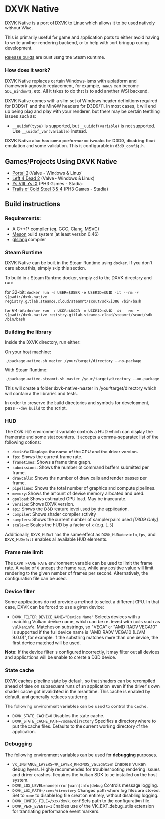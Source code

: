 # DXVK Native

DXVK Native is a port of [DXVK](https://github.com/doitsujin/dxvk) to Linux which allows it to be used natively without Wine.

This is primarily useful for game and application ports to either avoid having to write another rendering backend, or to help with port bringup during development.

[Release builds](https://github.com/Joshua-Ashton/dxvk-native/releases) are built using the Steam Runtime.

### How does it work?

DXVK Native replaces certain Windows-isms with a platform and framework-agnostic replacement, for example, `HWND`s can become `SDL_Window*`s, etc.
All it takes to do that is to add another WSI backend.

DXVK Native comes with a slim set of Windows header definitions required for D3D9/11 and the MinGW headers for D3D9/11.
In most cases, it will end up being plug and play with your renderer, but there may be certain teething issues such as:
- `__uuidof(type)` is supported, but `__uuidof(variable)` is not supported. Use `__uuidof_var(variable)` instead.

DXVK Native also has some performance tweaks for D3D9, disabling float emulation and some validation.
This is configurable in `d3d9_config.h`.

## Games/Projects Using DXVK Native

 - [Portal 2](https://store.steampowered.com/app/620/Portal_2/) (Valve - Windows & Linux)
 - [Left 4 Dead 2](https://store.steampowered.com/app/550/Left_4_Dead_2/) (Valve - Windows & Linux)
 - [Ys VIII, Ys IX](https://stadia.google.com/games) (PH3 Games - Stadia)
 - [Trails of Cold Steel 3 & 4](https://stadia.google.com/games) (PH3 Games - Stadia)

## Build instructions

### Requirements:
- A C++17 compiler (eg. GCC, Clang, MSVC)
- [Meson](https://mesonbuild.com/) build system (at least version 0.46)
- [glslang](https://github.com/KhronosGroup/glslang) compiler


### Steam Runtime

DXVK Native can be built in the Steam Runtime using `docker`.
If you don't care about this, simply skip this section.

To build in a Steam Runtime docker, simply `cd` to the DXVK directory and run:

for 32-bit:
`docker run -e USER=$USER -e USERID=$UID -it --rm -v $(pwd):/dxvk-native registry.gitlab.steamos.cloud/steamrt/scout/sdk/i386 /bin/bash`

for 64-bit:
`docker run -e USER=$USER -e USERID=$UID -it --rm -v $(pwd):/dxvk-native registry.gitlab.steamos.cloud/steamrt/scout/sdk /bin/bash`

### Building the library

Inside the DXVK directory, run either:

On your host machine:
```
./package-native.sh master /your/target/directory --no-package
```

With Steam Runtime:
```
./package-native-steamrt.sh master /your/target/directory --no-package
```

This will create a folder dxvk-native-master in /your/target/directory which will contain a the libraries and tests.

In order to preserve the build directories and symbols for development, pass `--dev-build` to the script.

### HUD
The `DXVK_HUD` environment variable controls a HUD which can display the framerate and some stat counters. It accepts a comma-separated list of the following options:
- `devinfo`: Displays the name of the GPU and the driver version.
- `fps`: Shows the current frame rate.
- `frametimes`: Shows a frame time graph.
- `submissions`: Shows the number of command buffers submitted per frame.
- `drawcalls`: Shows the number of draw calls and render passes per frame.
- `pipelines`: Shows the total number of graphics and compute pipelines.
- `memory`: Shows the amount of device memory allocated and used.
- `gpuload`: Shows estimated GPU load. May be inaccurate.
- `version`: Shows DXVK version.
- `api`: Shows the D3D feature level used by the application.
- `compiler`: Shows shader compiler activity
- `samplers`: Shows the current number of sampler pairs used *[D3D9 Only]*
- `scale=x`: Scales the HUD by a factor of `x` (e.g. `1.5`)

Additionally, `DXVK_HUD=1` has the same effect as `DXVK_HUD=devinfo,fps`, and `DXVK_HUD=full` enables all available HUD elements.

### Frame rate limit
The `DXVK_FRAME_RATE` environment variable can be used to limit the frame rate. A value of `0` uncaps the frame rate, while any positive value will limit rendering to the given number of frames per second. Alternatively, the configuration file can be used.

### Device filter
Some applications do not provide a method to select a different GPU. In that case, DXVK can be forced to use a given device:
- `DXVK_FILTER_DEVICE_NAME="Device Name"` Selects devices with a matching Vulkan device name, which can be retrieved with tools such as `vulkaninfo`. Matches on substrings, so "VEGA" or "AMD RADV VEGA10" is supported if the full device name is "AMD RADV VEGA10 (LLVM 9.0.0)", for example. If the substring matches more than one device, the first device matched will be used.

**Note:** If the device filter is configured incorrectly, it may filter out all devices and applications will be unable to create a D3D device.

### State cache
DXVK caches pipeline state by default, so that shaders can be recompiled ahead of time on subsequent runs of an application, even if the driver's own shader cache got invalidated in the meantime. This cache is enabled by default, and generally reduces stuttering.

The following environment variables can be used to control the cache:
- `DXVK_STATE_CACHE=0` Disables the state cache.
- `DXVK_STATE_CACHE_PATH=/some/directory` Specifies a directory where to put the cache files. Defaults to the current working directory of the application.

### Debugging
The following environment variables can be used for **debugging** purposes.
- `VK_INSTANCE_LAYERS=VK_LAYER_KHRONOS_validation` Enables Vulkan debug layers. Highly recommended for troubleshooting rendering issues and driver crashes. Requires the Vulkan SDK to be installed on the host system.
- `DXVK_LOG_LEVEL=none|error|warn|info|debug` Controls message logging.
- `DXVK_LOG_PATH=/some/directory` Changes path where log files are stored. Set to `none` to disable log file creation entirely, without disabling logging.
- `DXVK_CONFIG_FILE=/xxx/dxvk.conf` Sets path to the configuration file.
- `DXVK_PERF_EVENTS=1` Enables use of the VK_EXT_debug_utils extension for translating performance event markers.
